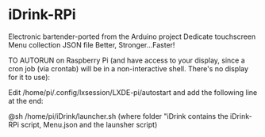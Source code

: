 # iDrink-RPi
Electronic bartender-ported from the Arduino project
Dedicate touchscreen
Menu collection JSON file
Better, Stronger...Faster!

TO AUTORUN on Raspberry Pi (and have access to your display, since a cron job (via crontab) will be in a non-interactive shell. There's no display for it to use):

Edit /home/pi/.config/lxsession/LXDE-pi/autostart and add the following line at the end:

@sh /home/pi/iDrink/launcher.sh (where folder "iDrink contains the iDrink-RPi script, Menu.json and the launsher script)
